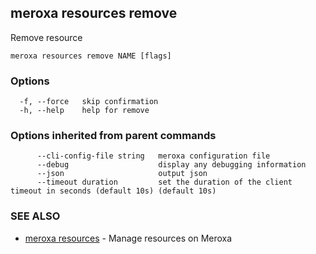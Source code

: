## meroxa resources remove

Remove resource

```
meroxa resources remove NAME [flags]
```

### Options

```
  -f, --force   skip confirmation
  -h, --help    help for remove
```

### Options inherited from parent commands

```
      --cli-config-file string   meroxa configuration file
      --debug                    display any debugging information
      --json                     output json
      --timeout duration         set the duration of the client timeout in seconds (default 10s) (default 10s)
```

### SEE ALSO

* [meroxa resources](meroxa_resources.md)	 - Manage resources on Meroxa

